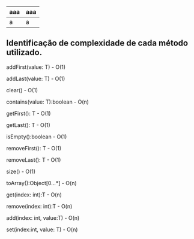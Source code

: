 aaa | aaa
----|----
a   |a

## Identificação de complexidade de cada método utilizado.

addFirst(value: T) - O(1)

addLast(value: T) - O(1)

clear() - O(1)

contains(value: T):boolean - O(n)

getFirst(): T - O(1)

getLast(): T - O(1)

isEmpty():boolean - O(1)

removeFirst(): T - O(1)

removeLast(): T - O(1)

size() - O(1)

toArray():Object[0...*] - O(n)

get(index: int):T - O(n)

remove(index: int):T - O(n)

add(index: int, value:T) - O(n)

set(index:int, value: T) - O(n)
